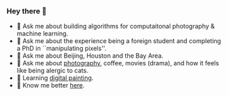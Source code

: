 ### Hey there 👋

- 💬 Ask me about building algorithms for computaitonal photography & machine learning.
- 💬 Ask me about the experience being a foreign student and completing a PhD in ``manipulating pixels''.
- 💬 Ask me about Beijing, Houston and the Bay Area.
- 💬 Ask me about [photography](https://www.flickr.com/photos/ceciliavision/albums), coffee, movies (drama), and how it feels like being alergic to cats.
- 🌱 Learning [digital painting](https://www.instagram.com/cecilia_with_pixels/).
- 🤝 Know me better [here](http://eecs.berkeley.edu/~cecilia77).

<!--
**ceciliavision/ceciliavision** is a ✨ _special_ ✨ repository because its `README.md` (this file) appears on your GitHub profile.

Here are some ideas to get you started:

- 🔭 I’m currently working on ...
- 🌱 I’m currently learning ...
- 👯 I’m looking to collaborate on ...
- 🤔 I’m looking for help with ...
- 💬 Ask me about ...
- 📫 How to reach me: ...
- 😄 Pronouns: ...
- ⚡ Fun fact: ...
-->
